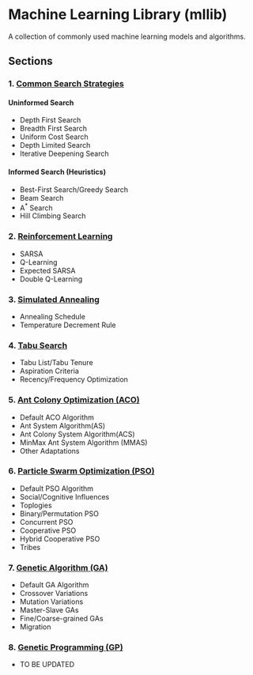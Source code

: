 # Machine Learning Library (mllib)

A collection of commonly used machine learning models and algorithms.

##  Sections

### 1. [Common Search Strategies](https://github.com/zcliang97/machine_learning_lib/tree/master/CommonSearch)
#### Uninformed Search
   * Depth First Search
   * Breadth First Search
   * Uniform Cost Search
   * Depth Limited Search
   * Iterative Deepening Search

#### Informed Search (Heuristics)
   * Best-First Search/Greedy Search
   * Beam Search
   * A<sup>*</sup> Search
   * Hill Climbing Search

### 2. [Reinforcement Learning](https://github.com/zcliang97/machine_learning_lib/tree/master/ReinforcementLearning)
   * SARSA
   * Q-Learning
   * Expected SARSA
   * Double Q-Learning

### 3. [Simulated Annealing](https://github.com/zcliang97/machine_learning_lib/tree/master/SimulatedAnnealing)
   * Annealing Schedule
   * Temperature Decrement Rule

### 4. [Tabu Search](https://github.com/zcliang97/machine_learning_lib/tree/master/TabuSearch)
   * Tabu List/Tabu Tenure
   * Aspiration Criteria
   * Recency/Frequency Optimization

### 5. [Ant Colony Optimization (ACO)](https://github.com/zcliang97/machine_learning_lib/tree/master/ACO)
   * Default ACO Algorithm
   * Ant System Algorithm(AS)
   * Ant Colony System Algorithm(ACS)
   * MinMax Ant System Algorithm (MMAS)
   * Other Adaptations

### 6. [Particle Swarm Optimization (PSO)](https://github.com/zcliang97/machine_learning_lib/tree/master/PSO)
   * Default PSO Algorithm
   * Social/Cognitive Influences
   * Toplogies
   * Binary/Permutation PSO
   * Concurrent PSO
   * Cooperative PSO
   * Hybrid Cooperative PSO
   * Tribes

### 7. [Genetic Algorithm (GA)](https://github.com/zcliang97/machine_learning_lib/tree/master/GeneticAlgorithm)
   * Default GA Algorithm
   * Crossover Variations
   * Mutation Variations
   * Master-Slave GAs
   * Fine/Coarse-grained GAs
   * Migration

### 8. [Genetic Programming (GP)](https://github.com/zcliang97/machine_learning_lib/tree/master/GeneticProgramming)
   * TO BE UPDATED